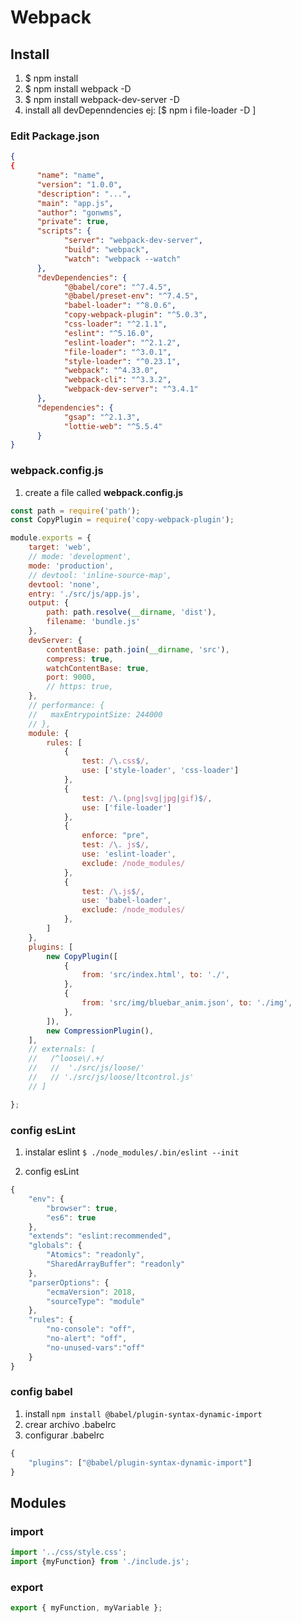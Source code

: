 # Webpack

## Install
1. $ npm install
1. $ npm install webpack -D
1. $ npm install webpack-dev-server -D
1. install all devDepenndencies ej: [$ npm i file-loader -D ]

### Edit Package.json
```json 
{
{
      "name": "name",
      "version": "1.0.0",
      "description": "...",
      "main": "app.js",
      "author": "gonwms",
      "private": true,
      "scripts": {
            "server": "webpack-dev-server",
            "build": "webpack",
            "watch": "webpack --watch"
      },
      "devDependencies": {
            "@babel/core": "^7.4.5",
            "@babel/preset-env": "^7.4.5",
            "babel-loader": "^8.0.6",
            "copy-webpack-plugin": "^5.0.3",
            "css-loader": "^2.1.1",
            "eslint": "^5.16.0",
            "eslint-loader": "^2.1.2",
            "file-loader": "^3.0.1",
            "style-loader": "^0.23.1",
            "webpack": "^4.33.0",
            "webpack-cli": "^3.3.2",
            "webpack-dev-server": "^3.4.1"
      },
      "dependencies": {
            "gsap": "^2.1.3",
            "lottie-web": "^5.5.4"
      }
}

```

### webpack.config.js

1. create a file called **webpack.config.js**

```javascript 
const path = require('path');
const CopyPlugin = require('copy-webpack-plugin');

module.exports = {
	target: 'web',
	// mode: 'development',
	mode: 'production',
	// devtool: 'inline-source-map',
	devtool: 'none',
	entry: './src/js/app.js',
	output: {
		path: path.resolve(__dirname, 'dist'),
		filename: 'bundle.js'
	},
	devServer: {
		contentBase: path.join(__dirname, 'src'),
		compress: true,
		watchContentBase: true,
		port: 9000,
		// https: true,
	},
	// performance: {
	//   maxEntrypointSize: 244000
	// },
	module: {
		rules: [
			{
				test: /\.css$/,
				use: ['style-loader', 'css-loader']
			},
			{
				test: /\.(png|svg|jpg|gif)$/,
				use: ['file-loader']
			},
			{
				enforce: "pre",
				test: /\. js$/,
				use: 'eslint-loader',
				exclude: /node_modules/
			},
			{
				test: /\.js$/,
				use: 'babel-loader',
				exclude: /node_modules/
			},
		]
	},
	plugins: [
		new CopyPlugin([
			{
				from: 'src/index.html', to: './',
			},
			{
				from: 'src/img/bluebar_anim.json', to: './img',
			},
		]),
		new CompressionPlugin(),
	],
	// externals: [
	//   /^loose\/.+/
	//   //  './src/js/loose/'
	//   // './src/js/loose/ltcontrol.js'
	// ]

};

```
### config esLint
1. instalar eslint
`$ ./node_modules/.bin/eslint --init`

2. config esLint
```javascript
{
    "env": {
        "browser": true,
        "es6": true
    },
    "extends": "eslint:recommended",
    "globals": {
        "Atomics": "readonly",
        "SharedArrayBuffer": "readonly"
    },
    "parserOptions": {
        "ecmaVersion": 2018,
        "sourceType": "module"
    },
    "rules": {
        "no-console": "off",
        "no-alert": "off",
        "no-unused-vars":"off"
    }
}
```
### config babel
1. install `npm install @babel/plugin-syntax-dynamic-import`
1. crear archivo .babelrc
2. configurar .babelrc
```javascript
{
	"plugins": ["@babel/plugin-syntax-dynamic-import"]
}
```

## Modules

### import
```javascript
import '../css/style.css';
import {myFunction} from './include.js';

```

### export
```javascript
export { myFunction, myVariable };
```